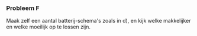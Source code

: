 ### Probleem F

Maak zelf een aantal batterij-schema's zoals in d), en kijk welke makkelijker en welke moeilijk op te lossen zijn.